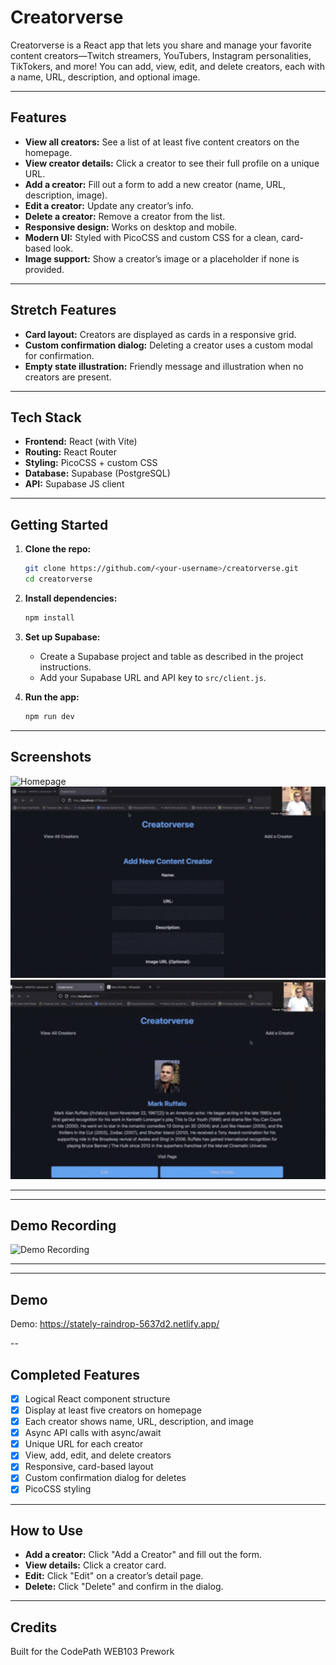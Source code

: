 # Creatorverse

Creatorverse is a React app that lets you share and manage your favorite content creators—Twitch streamers, YouTubers, Instagram personalities, TikTokers, and more! You can add, view, edit, and delete creators, each with a name, URL, description, and optional image.

---

## Features

- **View all creators:** See a list of at least five content creators on the homepage.
- **View creator details:** Click a creator to see their full profile on a unique URL.
- **Add a creator:** Fill out a form to add a new creator (name, URL, description, image).
- **Edit a creator:** Update any creator’s info.
- **Delete a creator:** Remove a creator from the list.
- **Responsive design:** Works on desktop and mobile.
- **Modern UI:** Styled with PicoCSS and custom CSS for a clean, card-based look.
- **Image support:** Show a creator’s image or a placeholder if none is provided.

---

## Stretch Features

- **Card layout:** Creators are displayed as cards in a responsive grid.
- **Custom confirmation dialog:** Deleting a creator uses a custom modal for confirmation.
- **Empty state illustration:** Friendly message and illustration when no creators are present.

---

## Tech Stack

- **Frontend:** React (with Vite)
- **Routing:** React Router
- **Styling:** PicoCSS + custom CSS
- **Database:** Supabase (PostgreSQL)
- **API:** Supabase JS client

---

## Getting Started

1. **Clone the repo:**
   ```bash
   git clone https://github.com/<your-username>/creatorverse.git
   cd creatorverse
   ```

2. **Install dependencies:**
   ```bash
   npm install
   ```

3. **Set up Supabase:**
   - Create a Supabase project and table as described in the project instructions.
   - Add your Supabase URL and API key to `src/client.js`.

4. **Run the app:**
   ```bash
   npm run dev
   ```

---

## Screenshots

![Homepage](screenshots/homepage.png)
![Add Creator](public/add-creator.png)
![View Creator](public/view-creator.png)

---

---

## Demo Recording
![Demo Recording](public/Creatorverse%20-%20WEB103%20Prework.gif)

---

---

## Demo
Demo: https://stately-raindrop-5637d2.netlify.app/

--

## Completed Features

- [x] Logical React component structure
- [x] Display at least five creators on homepage
- [x] Each creator shows name, URL, description, and image
- [x] Async API calls with async/await
- [x] Unique URL for each creator
- [x] View, add, edit, and delete creators
- [x] Responsive, card-based layout
- [x] Custom confirmation dialog for deletes
- [x] PicoCSS styling

---

## How to Use

- **Add a creator:** Click "Add a Creator" and fill out the form.
- **View details:** Click a creator card.
- **Edit:** Click "Edit" on a creator’s detail page.
- **Delete:** Click "Delete" and confirm in the dialog.

---

## Credits

Built for the CodePath WEB103 Prework